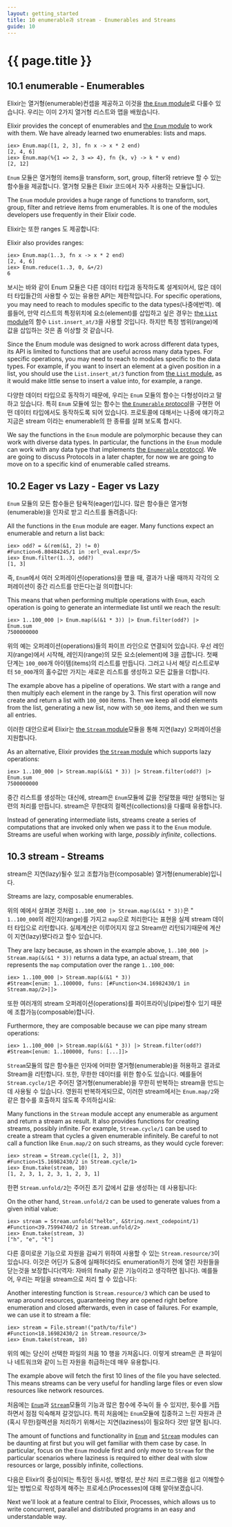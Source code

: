 ```yaml
---
layout: getting_started
title: 10 enumerable과 stream - Enumerables and Streams
guide: 10
---
```


# {{ page.title }}

  <div class="toc"></div>
  <p></p>

## 10.1 enumerable - Enumerables

Elixir는 열거형(enumerable)컨셉을 제공하고 이것을 [the `Enum` module](/docs/stable/elixir/Enum.html)로 다룰수 있습니다.
우리는 이미 2가지 열거형 리스트와 맵을 배웠습니다.

Elixir provides the concept of enumerables and [the `Enum` module](/docs/stable/elixir/Enum.html) to work with them. We have already learned two enumerables: lists and maps.

```iex
iex> Enum.map([1, 2, 3], fn x -> x * 2 end)
[2, 4, 6]
iex> Enum.map(%{1 => 2, 3 => 4}, fn {k, v} -> k * v end)
[2, 12]
```

`Enum` 모듈은 열거형의 items을 transform, sort, group, filter와 retrieve 할 수 있는 함수들을 제공합니다. 
열거형 모듈은 Elixir 코드에서 자주 사용하는 모듈입니다.

The `Enum` module provides a huge range of functions to transform, sort, group, filter and retrieve items from enumerables. It is one of the modules developers use frequently in their Elixir code.

Elixir는 또한 ranges 도 제공합니다:

Elixir also provides ranges:

```iex
iex> Enum.map(1..3, fn x -> x * 2 end)
[2, 4, 6]
iex> Enum.reduce(1..3, 0, &+/2)
6
```

보시는 바와 같이 Enum 모듈은 다른 데이터 타입과 동작하도록 설계되어서, 많은 데이터 타입들간의 사용할 수 있는 유용한 API는 제한적입니다. For specific operations, you may need to reach to modules specific to the data types(나중에번역). 예를들어, 만약 리스트의 특정위치에 요소(element)를 삽입하고 싶은 경우는 [the `List` module](/docs/stable/elixir/List.html)의 함수 `List.insert_at/3`을 사용할 것입니다. 하지만 특정 범위(range)에 값을 삽입하는 것은 좀 이상할 것 같습니다.

Since the Enum module was designed to work across different data types, its API is limited to functions that are useful across many data types. For specific operations, you may need to reach to modules specific to the data types. For example, if you want to insert an element at a given position in a list, you should use the `List.insert_at/3` function from [the `List` module](/docs/stable/elixir/List.html), as it would make little sense to insert a value into, for example, a range.

다양한 데이터 타입으로 동작하기 때문에, 우리는 `Enum` 모듈의 함수는 다형성이라고 말하고 있습니다. 특히 `Enum` 모듈에 있는 함수는 [the `Enumerable` protocol](/docs/stable/elixir/Enumerable.html)을 구현한 어떤 데이터 타입에서도 동작하도록 되어 있습니다. 프로토콜에 대해서는 나중에 얘기하고 지금은 stream 이라는 enumerable의 한 종류를 살펴 보도록 합시다.

We say the functions in the `Enum` module are polymorphic because they can work with diverse data types. In particular, the functions in the `Enum` module can work with any data type that implements [the `Enumerable` protocol](/docs/stable/elixir/Enumerable.html). We are going to discuss Protocols in a later chapter, for now we are going to move on to a specific kind of enumerable called streams.

## 10.2 Eager vs Lazy - Eager vs Lazy

`Enum` 모듈의 모든 함수들은 탐욕적(eager)입니다. 많은 함수들은 열거형(enumerable)을 인자로 받고 리스트를 돌려줍니다:

All the functions in the `Enum` module are eager. Many functions expect an enumerable and return a list back:

```iex
iex> odd? = &(rem(&1, 2) != 0)
#Function<6.80484245/1 in :erl_eval.expr/5>
iex> Enum.filter(1..3, odd?)
[1, 3]
```

즉, `Enum`에서 여러 오퍼레이션(operations)을 했을 때, 결과가 나올 때까지 각각의 오퍼레이션이 중간 리스트를 만든다는걸 의미합니다:

This means that when performing multiple operations with `Enum`, each operation is going to generate an intermediate list until we reach the result:

```iex
iex> 1..100_000 |> Enum.map(&(&1 * 3)) |> Enum.filter(odd?) |> Enum.sum
7500000000
```

위의 예는 오퍼레이션(operations)들의 파이프 라인으로 연결되어 있습니다. 우선 레인지(range)에서 시작해, 레인지(range)의 모든 요소(element)에 3을 곱합니다. 첫째 단계는 `100_000`개 아이템(items)의 리스트를 만듭니다. 그러고 나서 해당 리스트로부터 `50_000`개의 홀수값만 가지는 새로운 리스트를 생성하고 모든 값들을 더합니다.

The example above has a pipeline of operations. We start with a range and then multiply each element in the range by 3. This first operation will now create and return a list with `100_000` items. Then we keep all odd elements from the list, generating a new list, now with `50_000` items, and then we sum all entries.

이러한 대안으로써 Elixir는 [the `Stream` module](/docs/stable/elixir/Stream.html)모듈을 통해 지연(lazy) 오퍼레이션을 지원합니다.

As an alternative, Elixir provides [the `Stream` module](/docs/stable/elixir/Stream.html) which supports lazy operations:

```iex
iex> 1..100_000 |> Stream.map(&(&1 * 3)) |> Stream.filter(odd?) |> Enum.sum
7500000000
```

중간 리스트를 생성하는 대신에, stream은 `Enum`모듈에 값을 전달했을 때만 실행되는 일련의 처리를 만듭니다. stream은 무한대의 컬렉션(collections)을 다룰때 유용합니다.

Instead of generating intermediate lists, streams create a series of computations that are invoked only when we pass it to the `Enum` module. Streams are useful when working with large, *possibly infinite*, collections.

## 10.3 stream - Streams

stream은 지연(lazy)될수 있고 조합가능한(composable) 열거형(enumerable)입니다.

Streams are lazy, composable enumerables.

위의 예에서 살펴본 것처럼 `1..100_000 |> Stream.map(&(&1 * 3))`은 " `1..100_000`의 레인지(range)를 가지고 `map`으로 처리한다는 표현을 실제 stream 데이터 타입으로 리턴합니다. 실제계산은 이루어지지 않고 Stream만 리턴되기때문에 계산이 지연(lazy)됐다라고 할수 있습니다.

They are lazy because, as shown in the example above, `1..100_000 |> Stream.map(&(&1 * 3))` returns a data type, an actual stream, that represents the `map` computation over the range `1..100_000`:

```iex
iex> 1..100_000 |> Stream.map(&(&1 * 3))
#Stream<[enum: 1..100000, funs: [#Function<34.16982430/1 in Stream.map/2>]]>
```

또한 여러개의 stream 오퍼레이션(operations)를 파이프라이닝(pipe)할수 있기 때문에 조합가능(composable)합니다.

Furthermore, they are composable because we can pipe many stream operations:

```iex
iex> 1..100_000 |> Stream.map(&(&1 * 3)) |> Stream.filter(odd?)
#Stream<[enum: 1..100000, funs: [...]]>
```

`Stream`모듈의 많은 함수들은 인자에 어떠한 열거형(enumerable)을 허용하고 결과로 Stream을 리턴합니다. 또한, 무한한 데이터를 위한 함수도 있습니다. 예를들어 `Stream.cycle/1`은 주어진 열거형(enumerable)을 무한히 반복하는 stream을 만드는 데 사용될 수 있습니다. 영원히 반복하게되므로, 이러한 stream에서는 `Enum.map/2`와 같은 함수를 호출하지 않도록 주의하십시요:

Many functions in the `Stream` module accept any enumerable as argument and return a stream as result. It also provides functions for creating streams, possibly infinite. For example, `Stream.cycle/1` can be used to create a stream that cycles a given enumerable infinitely. Be careful to not call a function like `Enum.map/2` on such streams, as they would cycle forever:

```iex
iex> stream = Stream.cycle([1, 2, 3])
#Function<15.16982430/2 in Stream.cycle/1>
iex> Enum.take(stream, 10)
[1, 2, 3, 1, 2, 3, 1, 2, 3, 1]
```

한편 `Stream.unfold/2`는 주어진 초기 값에서 값을 생성하는 데 사용됩니다:

On the other hand, `Stream.unfold/2` can be used to generate values from a given initial value:

```iex
iex> stream = Stream.unfold("hełło", &String.next_codepoint/1)
#Function<39.75994740/2 in Stream.unfold/2>
iex> Enum.take(stream, 3)
["h", "e", "ł"]
```

다른 흥미로운 기능으로 자원을 감싸기 위하여 사용할 수 있는 `Stream.resource/3`이 있습니다. 이것은 어딘가 도중에 실패하더라도 enumeration하기 전에 열린 자원들을 닫는것을 보장합니다(역자: 자바의 finally 같은 기능이라고 생각하면 됩니다). 예를들어, 우리는 파일을 stream으로 처리 할 수 있습니다:

Another interesting function is `Stream.resource/3` which can be used to wrap around resources, guaranteeing they are opened right before enumeration and closed afterwards, even in case of failures. For example, we can use it to stream a file:

```iex
iex> stream = File.stream!("path/to/file")
#Function<18.16982430/2 in Stream.resource/3>
iex> Enum.take(stream, 10)
```

위의 예는 당신이 선택한 파일의 처음 10 행을 가져옵니다. 이렇게 stream은 큰 파일이나 네트워크와 같이 느린 자원을 취급하는데 매우 유용합니다.

The example above will fetch the first 10 lines of the file you have selected. This means streams can be very useful for handling large files or even slow resources like network resources.

처음에는 [`Enum`](/docs/stable/elixir/Enum.html)과 [`Stream`](/docs/stable/elixir/Stream.html)모듈의 기능과 많은 함수에 주눅이 들 수 있지만, 횟수를 거듭하면서 점점 익숙해져 갈것입니다. 특히 처음에는 `Enum`모듈에 집중하고 느린 자원과 큰(혹시 무한)컬렉션을 처리하기 위해서는 지연(laziness)이 필요하다 것만 알면 됩니다.

The amount of functions and functionality in [`Enum`](/docs/stable/elixir/Enum.html) and [`Stream`](/docs/stable/elixir/Stream.html) modules can be daunting at first but you will get familiar with them case by case. In particular, focus on the `Enum` module first and only move to `Stream` for the particular scenarios where laziness is required to either deal with slow resources or large, possibly infinite, collections.

다음은 Elixir의 중심이되는 특징인 동시성, 병렬성, 분산 처리 프로그램을 쉽고 이해할수 있는 방법으로 작성하게 해주는 프로세스(Processes)에 대해 알아보겠습니다.

Next we'll look at a feature central to Elixir, Processes, which allows us to write concurrent, parallel and distributed programs in an easy and understandable way.
